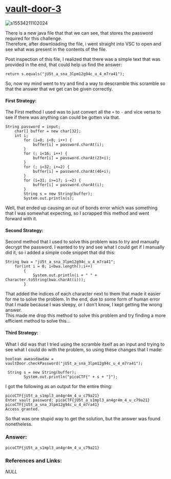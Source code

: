 # <a href="https://play.picoctf.org/practice/challenge/60">vault-door-3</a>

![s15534211102024](https://a.okmd.dev/md/673089b033307.png)

There is a new java file that that we can see, that stores the password required for this challenge.<br>
Therefore, after downloading the file, i went straight into VSC to open and see what was present in the contents of the file.

Post inspection of this file, I realized that there was a simple text that was provided in the end, that could help us find the answer:
```
return s.equals("jU5t_a_sna_3lpm12g94c_u_4_m7ra41");
```

So, now my mind went to try and find a way to descramble this scramble so that the answer that we get can be given correctly.

#### First Strategy:
The First method I used was to just convert all the ``+`` to ``-`` and vice versa to see if there was anything can could be gotten via that. 
```
String password = input;
    char[] buffer = new char[32];
    int i;
        for (i=0; i<8; i++) {
            buffer[i] = password.charAt(i);
        }
        for (; i<16; i++) {
            buffer[i] = password.charAt(23+i);
        }
        for (; i<32; i+=2) {
            buffer[i] = password.charAt(46+i);
        }
        for (i=31; i>=17; i-=2) {
            buffer[i] = password.charAt(i);
        }
        String s = new String(buffer);
        System.out.println(s);
```

Well, that ended up causing an out of bonds error which was something that I was somewhat expecting, so I scrapped this method and went forward with it.

#### Second Strategy:
Second method that I used to solve this problem was to try and manually decrypt the password. I wanted to try and see what I could get if I manually did it, so i added a simple code snippet that did this:
```
String bwa = "jU5t_a_sna_3lpm12g94c_u_4_m7ra41";
    for(int i = 0; i<bwa.length();i++)
        {
            System.out.println(i + " " + Character.toString(bwa.charAt(i)));
        }
```
That added the indices of each character next to them that made it easier for me to solve the problem. In the end, due to some form of human error that I made because I was sleepy, or I don't know, I kept getting the wrong answer.<br>
This made me drop this method to solve this problem and try finding a more efficient method to solve this...

#### Third Strategy:
What I did was that I tried using the scramble itself as an input and trying to see what I could do with the problem, so using these changes that I made:
```
boolean aweasdawdaw = vaultDoor.checkPassword("jU5t_a_sna_3lpm12g94c_u_4_m7ra41");
```
```
 String s = new String(buffer);
        System.out.println("picoCTF{" + s + "}");
```
I got the following as an output for the entire thing:
```
picoCTF{jU5t_a_s1mpl3_an4gr4m_4_u_c79a21}
Enter vault password: picoCTF{jU5t_a_s1mpl3_an4gr4m_4_u_c79a21}
picoCTF{jU5t_a_sna_3lpm12g94c_u_4_m7ra41}
Access granted.
```

So that was one stupid way to get the solution, but the answer was found nonetheless.

### Answer:
```
picoCTF{jU5t_a_s1mpl3_an4gr4m_4_u_c79a21}
```

### References and Links:
<i>NULL</i>